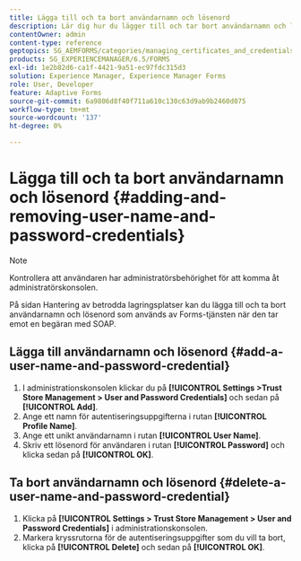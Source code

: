 ```yaml
---
title: Lägga till och ta bort användarnamn och lösenord
description: Lär dig hur du lägger till och tar bort användarnamn och lösenord.
contentOwner: admin
content-type: reference
geptopics: SG_AEMFORMS/categories/managing_certificates_and_credentials
products: SG_EXPERIENCEMANAGER/6.5/FORMS
exl-id: 1e2b82d6-ca1f-4421-9a51-ec97fdc315d3
solution: Experience Manager, Experience Manager Forms
role: User, Developer
feature: Adaptive Forms
source-git-commit: 6a9806d8f40f711a610c130c63d9ab9b2460d075
workflow-type: tm+mt
source-wordcount: '137'
ht-degree: 0%

---
```


# Lägga till och ta bort användarnamn och lösenord {#adding-and-removing-user-name-and-password-credentials}

>[!NOTE]
> 
> Kontrollera att användaren har administratörsbehörighet för att komma åt administratörskonsolen.

På sidan Hantering av betrodda lagringsplatser kan du lägga till och ta bort användarnamn och lösenord som används av Forms-tjänsten när den tar emot en begäran med SOAP.

## Lägga till användarnamn och lösenord {#add-a-user-name-and-password-credential}

1. I administrationskonsolen klickar du på **[!UICONTROL Settings >Trust Store Management > User and Password Credentials]** och sedan på **[!UICONTROL Add]**.
1. Ange ett namn för autentiseringsuppgifterna i rutan **[!UICONTROL Profile Name]**.
1. Ange ett unikt användarnamn i rutan **[!UICONTROL User Name]**.
1. Skriv ett lösenord för användaren i rutan **[!UICONTROL Password]** och klicka sedan på **[!UICONTROL OK]**.

## Ta bort användarnamn och lösenord {#delete-a-user-name-and-password-credential}

1. Klicka på **[!UICONTROL Settings > Trust Store Management > User and Password Credentials]** i administrationskonsolen.
1. Markera kryssrutorna för de autentiseringsuppgifter som du vill ta bort, klicka på **[!UICONTROL Delete]** och sedan på **[!UICONTROL OK]**.
